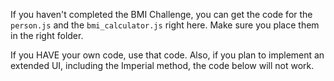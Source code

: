 If you haven't completed the BMI Challenge, you can get the code for the `person.js` and the `bmi_calculator.js` right here. Make sure you place them in the right folder.

If you HAVE your own code, use that code. Also, if you plan to implement an extended UI, including the Imperial method, the code below will not work. 